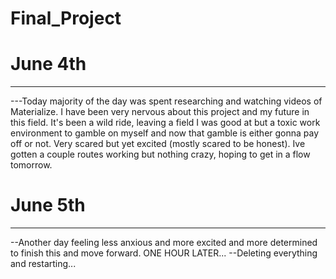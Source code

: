 # Final_Project

# June 4th
____________
---Today majority of the day was spent researching and watching videos of Materialize. I have been very nervous about this project and my future in this field. It's been a wild ride, leaving a field I was good at but a toxic work environment to gamble on myself and now that gamble is either gonna pay off or not. Very scared but yet excited (mostly scared to be honest). Ive gotten a couple routes working but nothing crazy, hoping to get in a flow tomorrow.


# June 5th
_____________
--Another day feeling less anxious and more excited and more determined to finish this and move forward.
ONE HOUR LATER...
--Deleting everything and restarting... 
